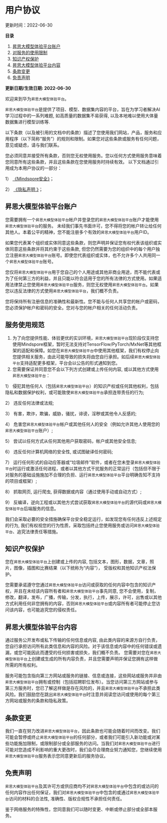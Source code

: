 # 用户协议

更新时间：2022-06-30

**目录**

1. [昇思大模型体验平台账户](https://gitee.com/xinwenh/xhdocs/blob/master/docs/zh_cn/basics/user_ui.md)
2. [对服务的使用限制](https://gitee.com/xinwenh/xhdocs/blob/master/docs/zh_cn/basics/user_ui.md)
3. [知识产权保护](https://gitee.com/xinwenh/xhdocs/blob/master/docs/zh_cn/basics/user_ui.md)
4. [昇思大模型体验平台内容](https://gitee.com/xinwenh/xhdocs/blob/master/docs/zh_cn/basics/user_ui.md)
5. [条款变更](https://gitee.com/xinwenh/xhdocs/blob/master/docs/zh_cn/basics/user_ui.md)
6. [免责声明](https://gitee.com/xinwenh/xhdocs/blob/master/docs/zh_cn/basics/user_ui.md)

**更新日期/生效日期: 2022-06-30**

欢迎来到华为```昇思大模型体验平台```。

```昇思大模型体验平台```是提供了项目、模型、数据集内容的平台，旨在为学习者解决AI学习过程中的一系列难题, 如高质量的数据集不易获得, 以及本地难以使用大体量数据集进行模型训练等.

以下条款（以及被引用的文档中的条款）描述了您使用我们网站，产品，服务和应用程序（以下简称“服务”）的规则和限制。如果您对这些条款或服务有任何问题，意见或疑虑，请与我们联系。

您必须同意并接受所有条款，否则您无权使用服务。您以任何方式使用服务意味着您同意所有这些条款，并且这些条款在您使用服务时持续有效。 以下文档通过引用成为本用户协议的一部分：

1） [《Mindspore安全》](https://mindspore.cn/security)；

2） [《隐私声明 》](https://consumer.huawei.com/cn/privacy/privacy-policy/)；

## 昇思大模型体验平台账户

您需要拥有一个```昇思大模型体验平台```帐户并登录您的```昇思大模型体验平台```账户才能使用```昇思大模型体验平台```的服务。 未经我们事先书面许可，您不得将您的帐户转让给任何其他人。本着公平的精神，您不能注册多个有效的```昇思大模型体验平台```用户ID。

如果您代表某个组织或实体同意这些条款，则您声明并保证您有权代表该组织或实体同意这些条款并将其约束于这些条款, 但您仍然需要为您的组织中的每个用户独立注册```昇思大模型体验平台```账号。即使您代表组织或实体，也不允许多个人共用同一个```昇思大模型体验平台```账号。

您仅将```昇思大模型体验平台```用于您自己的个人用途或其他非商业用途，而不能代表或为了任何第三方的利益，并且只能以符合适用于您的所有法律的方式使用。如果适用法律禁止您使用```昇思大模型体验平台```服务，则您无权使用```昇思大模型体验平台```。如果您以违反法律的方式使用```昇思大模型体验平台```，我们概不负责。

您将保持所有注册信息的准确性和最新性。您不能与任何人共享您的帐户或密码，您必须保护帐户和密码的安全。您对与您的帐户相关的任何活动负责。

## 服务使用规范

1. 为了向您提供性能、体验更优的实训环境，```昇思大模型体验平台```现阶段仅支持您使用Mindspore框架，暂时无法支持对TensorFlow/PyTorch/MxNet等其他框架的适配和保障。如您在```昇思大模型体验平台```中使用其他框架，我们有权停止向您提供相关服务，由此可能导致的损失将由您自行承担。如后续```昇思大模型体验平台```支持适配更多框架，平台会以公告的形式通知到您。
2. 您需要保证并同意您不会以下列方式创建或上传任何内容, 或以其他方式使用```昇思大模型体验平台```：

1） 侵犯其他任何人（包括```昇思大模型体验平台```）的知识产权或任何其他权利，包括隐私和数据保护权利，或可能致使```昇思大模型体验平台```承担连带责任的行为;

2） 违反任何法律或法规;

3） 有害，欺诈，欺骗，威胁，骚扰，诽谤，淫秽或其他令人反感的;

4） 危害您```昇思大模型体验平台```帐户或其他任何人的安全（例如允许其他人使用您的```昇思大模型体验平台```账户）;

5） 尝试以任何方式从任何其他用户获取密码，帐户或其他安全信息;

6） 违反任何计算机网络的安全性, 或试图破译任何密码;

7） 运行任何形式的自动应答器或“垃圾邮件”软件，或者在您未登录```昇思大模型体验平台```时运行或激活任何进程，或者以其他方式干扰服务的正常运行（包括但不限于对服务的基础设施施加不合理的负担、运行```昇思大模型体验平台```平台明确告知不支持的项目或框架）;

8） 抓取网页, 运行爬虫, 获得数据或内容（通过使用手动或自动方式）;

9） 反编译，逆向工程或以其他方式尝试获取```昇思大模型体验平台```的源代码或```昇思大模型体验平台```后端服务的信息。

我们会采取必要的安全措施确保平台安全稳定运行，如发现您有任何违反上述规定的行为, 我们有权视您的行为性质，采取包括终止您使用服务或访问```昇思大模型体验平台```、追究法律责任等措施。

## 知识产权保护

您在```昇思大模型体验平台```上创建或上传的内容, 包括文本，图形，数据，文章，照片，图像，插图和比赛结果（以下统称为“内容”）， 受版权和其他知识产权法保护。

您需要承诺遵守您通过```昇思大模型体验平台```访问或获取的任何内容中包含的知识产权，并且在未经该内容所有者和```昇思大模型体验平台```事先同意, 您不会使用，复制，修改，翻译，发布，广播，传输，分发，执行，上传，展示，许可，出售或以其他方式利用任何非您拥有的内容，否则```昇思大模型体验平台```或内容所有者可能停止您访问该内容，也可能追究您的侵权责任。

## 昇思大模型体验平台内容

通过服务公开发布或私下传输的任何信息或内容, 由此类内容的来源方自行负责，您自行承担访问所有此类信息和内容的风险。对于该信息或内容中的任何错误或遗漏，或您可能因此而遭受的任何损害或损失，我们概不负责。 您需要对您在```昇思大模型体验平台```上创建或生成的所有内容负责，并且您需要声明并保证您拥有这样做所需的所有权利。

服务可能包含指向第三方网站或服务的链接、信息或连接，这些网站或服务并非由```昇思大模型体验平台```拥有或控制（包括招聘职位发布）。当您访问第三方网站或参与第三方服务时，您已了解这样做是存在风险的，并且```昇思大模型体验平台```不承担此类风险。我们鼓励您在跳出```昇思大模型体验平台```时注意并阅读您访问或使用的每个第三方网站或服务的条款和隐私政策。

## 条款变更

我们一直在努力改进```昇思大模型体验平台```，因此条款也可能会随着时间而改变。我们可能会暂停或终止```昇思大模型体验平台```的任何部分，或者我们可能引入新功能或对某些功能施加限制，或限制部分或全部服务的访问。当我们对```昇思大模型体验平台```进行可能对您造成不利影响的重大更改时，我们会尽合理商业努力通知您，您继续使用```昇思大模型体验平台```服务表示您同意更新后的服务协议。

## 免责声明

```昇思大模型体验平台```及其许可方或供应商均不对```昇思大模型体验平台```中包含的或访问的任何内容作出任何保证，我们对```昇思大模型体验平台```中包含的或通过```昇思大模型体验平台```访问的材料的合法性, 准确性、版权合规性不承担任何责任。

鉴于网络服务的特殊性，您同意我们可以随时变更、中断或停止部分或全部本服务。